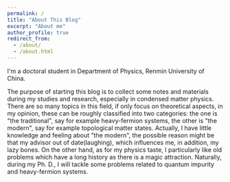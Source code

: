 ```yaml
---
permalink: /
title: "About This Blog"
excerpt: "About me"
author_profile: true
redirect_from: 
  - /about/
  - /about.html
---
```


I'm a doctoral student in Department of Physics, Renmin University of China.

The purpose of starting this blog is to collect some notes and materials during my studies and research, especially in condensed matter physics. There are so many topics in this field, if only focus on theoretical aspects, in my opinion, these can be roughly classified into two categories: the one is "the traditional", say for example heavy-fermion systems, the other is "the modern", say for example topological matter states. Actually, I have little knowledge and feeling about "the modern", the possible reason might be that my advisor out of date(laughing), which influences me, in addition, my lazy bones. On the other hand, as for my physics taste, I particularly like old problems which have a long history as there is a magic attraction. Naturally, during my Ph. D., I will tackle some problems related to quantum impurity and heavy-fermion systems.


